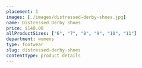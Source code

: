 ```yaml
---
placement: 1
images: [./images/distressed-derby-shoes.jpg]
name: Distressed Derby Shoes
price: $140.00
allProductSizes: ["6", "7", "8", "9", "10", "11"]
department: womens
type: footwear
slug: distressed-derby-shoes
contentType: product details
---
```

